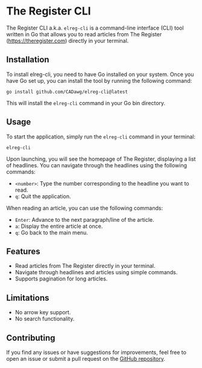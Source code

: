 # The Register CLI

The Register CLI a.k.a. `elreg-cli` is a command-line interface (CLI) tool written in Go that allows you to read articles from The Register (https://theregister.com) directly in your terminal.

## Installation

To install elreg-cli, you need to have Go installed on your system. Once you have Go set up, you can install the tool by running the following command:

```
go install github.com/CADawg/elreg-cli@latest
```

This will install the `elreg-cli` command in your Go bin directory.

## Usage

To start the application, simply run the `elreg-cli` command in your terminal:

```
elreg-cli
```

Upon launching, you will see the homepage of The Register, displaying a list of headlines. You can navigate through the headlines using the following commands:

- `<number>`: Type the number corresponding to the headline you want to read.
- `q`: Quit the application.

When reading an article, you can use the following commands:

- `Enter`: Advance to the next paragraph/line of the article.
- `a`: Display the entire article at once.
- `q`: Go back to the main menu.

## Features

- Read articles from The Register directly in your terminal.
- Navigate through headlines and articles using simple commands.
- Supports pagination for long articles.

## Limitations
- No arrow key support.
- No search functionality.

## Contributing

If you find any issues or have suggestions for improvements, feel free to open an issue or submit a pull request on the [GitHub repository](https://github.com/CADawg/elreg-cli).